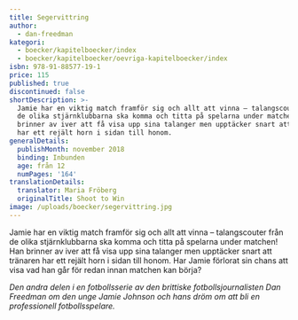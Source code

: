 ```yaml
---
title: Segervittring
author:
  - dan-freedman
kategori:
  - boecker/kapitelboecker/index
  - boecker/kapitelboecker/oevriga-kapitelboecker/index
isbn: 978-91-88577-19-1
price: 115
published: true
discontinued: false
shortDescription: >-
  Jamie har en viktig match framför sig och allt att vinna – talangscouter från
  de olika stjärnklubbarna ska komma och titta på spelarna under matchen! Han
  brinner av iver att få visa upp sina talanger men upptäcker snart att tränaren
  har ett rejält horn i sidan till honom.
generalDetails:
  publishMonth: november 2018
  binding: Inbunden
  age: från 12
  numPages: '164'
translationDetails:
  translator: Maria Fröberg
  originalTitle: Shoot to Win
image: /uploads/boecker/segervittring.jpg
---
```

Jamie har en viktig match framför sig och allt att vinna – talangscouter från de olika stjärnklubbarna ska komma och titta på spelarna under matchen! Han brinner av iver att få visa upp sina talanger men upptäcker snart att tränaren har ett rejält horn i sidan till honom. Har Jamie förlorat sin chans att visa vad han går för redan innan matchen kan börja?

_Den andra delen i en fotbollsserie_ __av den brittiske fotbollsjournalisten Dan Freedman_ om den unge Jamie Johnson och hans dröm om att bli en professionell fotbollsspelare._

